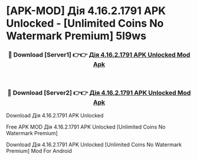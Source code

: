 # [APK-MOD] Дія 4.16.2.1791 APK Unlocked - [Unlimited Coins No Watermark Premium] 5l9ws



<div align="center">
<h3>🔴 Download [Server1] 👉👉 <a href="https://momento.my/?title=Дія_4.16.2.1791_APK_Unlocked">Дія 4.16.2.1791 APK Unlocked Mod Apk</a></h3><br>

<h3>🔴 Download [Server2] 👉👉 <a href="https://momento.my/?title=Дія_4.16.2.1791_APK_Unlocked">Дія 4.16.2.1791 APK Unlocked Mod Apk</a></h3>
</div>



Download Дія 4.16.2.1791 APK Unlocked 

Free APK MOD Дія 4.16.2.1791 APK Unlocked [Unlimited Coins No Watermark Premium]

Download Дія 4.16.2.1791 APK Unlocked [Unlimited Coins No Watermark Premium] Mod For Android
